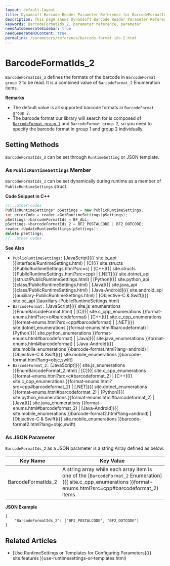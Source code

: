 ```yaml
---
layout: default-layout
title: Dynamsoft Barcode Reader Parameter Reference for BarcodeFormatIds_2
description: This page shows Dynamsoft Barcode Reader Parameter Reference for BarcodeFormatIds_2.
keywords: BarcodeFormatIds_2, parameter reference, parameter
needAutoGenerateSidebar: true
needGenerateH3Content: true
permalink: /parameters/reference/barcode-format-ids-2.html
---
```



# BarcodeFormatIds_2 

`BarcodeFormatIds_2` defines the formats of the barcode in `BarcodeFormat group 2` to be read. It is a combined value of `BarcodeFormat_2` Enumeration items.

**Remarks**  

- The default value is all supported barcode formats in `BarcodeFormat group 2`.
- The barcode format our library will search for is composed of [`BarcodeFormat group 1`](barcode-format-ids.md) and `BarcodeFormat group 2`, so you need to specify the barcode format in group 1 and group 2 individually.

    
## Setting Methods
`BarcodeFormatIds_2` can be set through `RuntimeSetting` or JSON template.

### As `PublicRuntimeSettings` Member
`BarcodeFormatIds_2` can be set dynamically during runtime as a member of `PublicRuntimeSettings` struct.


**Code Snippet in C++**
```cpp
//...other codes
PublicRuntimeSettings* pSettings = new PublicRuntimeSettings;
int errorCode = reader->GetRuntimeSettings(pSettings);
pSettings->barcodeFormatIds = BF_ALL;
pSettings->barcodeFormatIds_2 = BF2_POSTALCODE | BF2_DOTCODE;
reader->UpdateRuntimeSettings(pSettings);
delete pSettings;
//...other codes
```



**See Also**  

- `PublicRuntimeSettings:` [JavaScript]({{ site.js_api }}interface/RuntimeSettings.html) \| [C]({{ site.structs }}PublicRuntimeSettings.html?src=c) \| [C++]({{ site.structs }}PublicRuntimeSettings.html?src=cpp) \| [.NET]({{ site.dotnet_api }}struct/PublicRuntimeSettings.html) \| [Python]({{ site.python_api }}class/PublicRuntimeSettings.html) \| [Java]({{ site.java_api }}class/PublicRuntimeSettings.html) \| [Java-Android]({{ site.android_api }}auxiliary-PublicRuntimeSettings.html) \| [Objective-C & Swift]({{ site.oc_api }}auxiliary-iPublicRuntimeSettings.html)
- `BarcodeFormat:` [JavaScript]({{ site.js_enumerations }}EnumBarcodeFormat.html) \| [C]({{ site.c_cpp_enumerations }}format-enums.html?src=c#barcodeformat) \| [C++]({{ site.c_cpp_enumerations }}format-enums.html?src=cpp#barcodeformat) \| [.NET]({{ site.dotnet_enumerations }}format-enums.html#barcodeformat) \| [Python]({{ site.python_enumerations }}format-enums.html#barcodeformat) \| [Java]({{ site.java_enumerations }}format-enums.html#barcodeformat) \| [Java-Android]({{ site.mobile_enumerations }}barcode-format.html?lang=android) \| [Objective-C & Swift]({{ site.mobile_enumerations }}barcode-format.html?lang=objc,swift)
- `BarcodeFormat_2:` [JavaScript]({{ site.js_enumerations }}EnumBarcodeFormat_2.html) \| [C]({{ site.c_cpp_enumerations }}format-enums.html?src=c#barcodeformat_2) \| [C++]({{ site.c_cpp_enumerations }}format-enums.html?src=cpp#barcodeformat_2) \| [.NET]({{ site.dotnet_enumerations }}format-enums.html#barcodeformat_2) \| [Python]({{ site.python_enumerations }}format-enums.html#barcodeformat_2) \| [Java]({{ site.java_enumerations }}format-enums.html#barcodeformat_2) \| [Java-Android]({{ site.mobile_enumerations }}barcode-format2.html?lang=android) \| [Objective-C & Swift]({{ site.mobile_enumerations }}barcode-format2.html?lang=objc,swift)


### As JSON Parameter
`BarcodeFormatIds_2` as a JSON parameter is a string Array defined as below.   

| Key Name | Key Value |
| -------- | --------- |
| BarcodeFormatIds_2 | A string array while each array item is one of the [`BarcodeFormat_2` Enumeration]({{ site.c_cpp_enumerations }}format-enums.html?src=cpp#barcodeformat_2) items. |


**JSON Example**   
```
{
    "BarcodeFormatIds_2": ["BF2_POSTALCODE", "BF2_DOTCODE"]
}
```


<!--
## Impacts on Performance
### Speed
Setting `BarcodeFormatIds_2` to a specific value when barcode formats are certain may speed up the process.

### Read Rate
Setting `BarcodeFormatIds_2` to all formats when barcode formats are uncertain may improve the Read Rate. 

### Accuracy
Setting `BarcodeFormatIds_2` to a specific value when barcode formats are certain may improve the Accuracy.

-->
## Related Articles
- [Use RuntimeSettings or Templates for Configuring Parameters]({{ site.features }}use-runtimesettings-or-templates.html)
